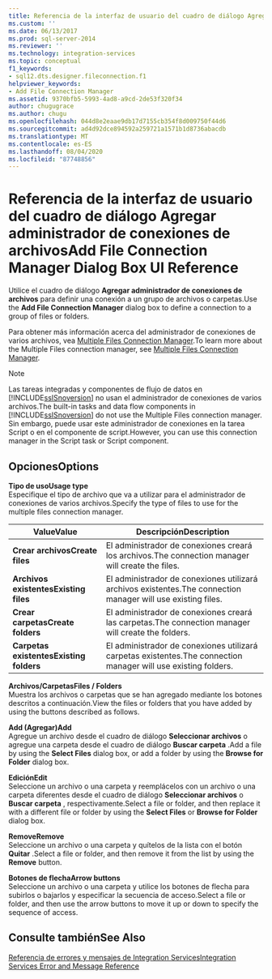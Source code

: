 ```yaml
---
title: Referencia de la interfaz de usuario del cuadro de diálogo Agregar administrador de conexiones de archivos | Microsoft Docs
ms.custom: ''
ms.date: 06/13/2017
ms.prod: sql-server-2014
ms.reviewer: ''
ms.technology: integration-services
ms.topic: conceptual
f1_keywords:
- sql12.dts.designer.fileconnection.f1
helpviewer_keywords:
- Add File Connection Manager
ms.assetid: 9370bfb5-5993-4ad8-a9cd-2de53f320f34
author: chugugrace
ms.author: chugu
ms.openlocfilehash: 044d8e2eaae9db17d7155cb354f8d009750f44d6
ms.sourcegitcommit: ad4d92dce894592a259721a1571b1d8736abacdb
ms.translationtype: MT
ms.contentlocale: es-ES
ms.lasthandoff: 08/04/2020
ms.locfileid: "87748856"
---
```

# <a name="add-file-connection-manager-dialog-box-ui-reference"></a><span data-ttu-id="e24bf-102">Referencia de la interfaz de usuario del cuadro de diálogo Agregar administrador de conexiones de archivos</span><span class="sxs-lookup"><span data-stu-id="e24bf-102">Add File Connection Manager Dialog Box UI Reference</span></span>
  <span data-ttu-id="e24bf-103">Utilice el cuadro de diálogo **Agregar administrador de conexiones de archivos** para definir una conexión a un grupo de archivos o carpetas.</span><span class="sxs-lookup"><span data-stu-id="e24bf-103">Use the **Add File Connection Manager** dialog box to define a connection to a group of files or folders.</span></span>  
  
 <span data-ttu-id="e24bf-104">Para obtener más información acerca del administrador de conexiones de varios archivos, vea [Multiple Files Connection Manager](multiple-files-connection-manager.md).</span><span class="sxs-lookup"><span data-stu-id="e24bf-104">To learn more about the Multiple Files connection manager, see [Multiple Files Connection Manager](multiple-files-connection-manager.md).</span></span>  
  
> [!NOTE]  
>  <span data-ttu-id="e24bf-105">Las tareas integradas y componentes de flujo de datos en [!INCLUDE[ssISnoversion](../../includes/ssisnoversion-md.md)] no usan el administrador de conexiones de varios archivos.</span><span class="sxs-lookup"><span data-stu-id="e24bf-105">The built-in tasks and data flow components in [!INCLUDE[ssISnoversion](../../includes/ssisnoversion-md.md)] do not use the Multiple Files connection manager.</span></span> <span data-ttu-id="e24bf-106">Sin embargo, puede usar este administrador de conexiones en la tarea Script o en el componente de script.</span><span class="sxs-lookup"><span data-stu-id="e24bf-106">However, you can use this connection manager in the Script task or Script component.</span></span>  
  
## <a name="options"></a><span data-ttu-id="e24bf-107">Opciones</span><span class="sxs-lookup"><span data-stu-id="e24bf-107">Options</span></span>  
 <span data-ttu-id="e24bf-108">**Tipo de uso**</span><span class="sxs-lookup"><span data-stu-id="e24bf-108">**Usage type**</span></span>  
 <span data-ttu-id="e24bf-109">Especifique el tipo de archivo que va a utilizar para el administrador de conexiones de varios archivos.</span><span class="sxs-lookup"><span data-stu-id="e24bf-109">Specify the type of files to use for the multiple files connection manager.</span></span>  
  
|<span data-ttu-id="e24bf-110">Value</span><span class="sxs-lookup"><span data-stu-id="e24bf-110">Value</span></span>|<span data-ttu-id="e24bf-111">Descripción</span><span class="sxs-lookup"><span data-stu-id="e24bf-111">Description</span></span>|  
|-----------|-----------------|  
|<span data-ttu-id="e24bf-112">**Crear archivos**</span><span class="sxs-lookup"><span data-stu-id="e24bf-112">**Create files**</span></span>|<span data-ttu-id="e24bf-113">El administrador de conexiones creará los archivos.</span><span class="sxs-lookup"><span data-stu-id="e24bf-113">The connection manager will create the files.</span></span>|  
|<span data-ttu-id="e24bf-114">**Archivos existentes**</span><span class="sxs-lookup"><span data-stu-id="e24bf-114">**Existing files**</span></span>|<span data-ttu-id="e24bf-115">El administrador de conexiones utilizará archivos existentes.</span><span class="sxs-lookup"><span data-stu-id="e24bf-115">The connection manager will use existing files.</span></span>|  
|<span data-ttu-id="e24bf-116">**Crear carpetas**</span><span class="sxs-lookup"><span data-stu-id="e24bf-116">**Create folders**</span></span>|<span data-ttu-id="e24bf-117">El administrador de conexiones creará las carpetas.</span><span class="sxs-lookup"><span data-stu-id="e24bf-117">The connection manager will create the folders.</span></span>|  
|<span data-ttu-id="e24bf-118">**Carpetas existentes**</span><span class="sxs-lookup"><span data-stu-id="e24bf-118">**Existing folders**</span></span>|<span data-ttu-id="e24bf-119">El administrador de conexiones utilizará carpetas existentes.</span><span class="sxs-lookup"><span data-stu-id="e24bf-119">The connection manager will use existing folders.</span></span>|  
  
 <span data-ttu-id="e24bf-120">**Archivos/Carpetas**</span><span class="sxs-lookup"><span data-stu-id="e24bf-120">**Files / Folders**</span></span>  
 <span data-ttu-id="e24bf-121">Muestra los archivos o carpetas que se han agregado mediante los botones descritos a continuación.</span><span class="sxs-lookup"><span data-stu-id="e24bf-121">View the files or folders that you have added by using the buttons described as follows.</span></span>  
  
 <span data-ttu-id="e24bf-122">**Add (Agregar)**</span><span class="sxs-lookup"><span data-stu-id="e24bf-122">**Add**</span></span>  
 <span data-ttu-id="e24bf-123">Agregue un archivo desde el cuadro de diálogo **Seleccionar archivos** o agregue una carpeta desde el cuadro de diálogo **Buscar carpeta** .</span><span class="sxs-lookup"><span data-stu-id="e24bf-123">Add a file by using the **Select Files** dialog box, or add a folder by using the **Browse for Folder** dialog box.</span></span>  
  
 <span data-ttu-id="e24bf-124">**Edición**</span><span class="sxs-lookup"><span data-stu-id="e24bf-124">**Edit**</span></span>  
 <span data-ttu-id="e24bf-125">Seleccione un archivo o una carpeta y reemplácelos con un archivo o una carpeta diferentes desde el cuadro de diálogo **Seleccionar archivos** o **Buscar carpeta** , respectivamente.</span><span class="sxs-lookup"><span data-stu-id="e24bf-125">Select a file or folder, and then replace it with a different file or folder by using the **Select Files** or **Browse for Folder** dialog box.</span></span>  
  
 <span data-ttu-id="e24bf-126">**Remove**</span><span class="sxs-lookup"><span data-stu-id="e24bf-126">**Remove**</span></span>  
 <span data-ttu-id="e24bf-127">Seleccione un archivo o una carpeta y quítelos de la lista con el botón **Quitar** .</span><span class="sxs-lookup"><span data-stu-id="e24bf-127">Select a file or folder, and then remove it from the list by using the **Remove** button.</span></span>  
  
 <span data-ttu-id="e24bf-128">**Botones de flecha**</span><span class="sxs-lookup"><span data-stu-id="e24bf-128">**Arrow buttons**</span></span>  
 <span data-ttu-id="e24bf-129">Seleccione un archivo o una carpeta y utilice los botones de flecha para subirlos o bajarlos y especificar la secuencia de acceso.</span><span class="sxs-lookup"><span data-stu-id="e24bf-129">Select a file or folder, and then use the arrow buttons to move it up or down to specify the sequence of access.</span></span>  
  
## <a name="see-also"></a><span data-ttu-id="e24bf-130">Consulte también</span><span class="sxs-lookup"><span data-stu-id="e24bf-130">See Also</span></span>  
 [<span data-ttu-id="e24bf-131">Referencia de errores y mensajes de Integration Services</span><span class="sxs-lookup"><span data-stu-id="e24bf-131">Integration Services Error and Message Reference</span></span>](../integration-services-error-and-message-reference.md)  
  
  
